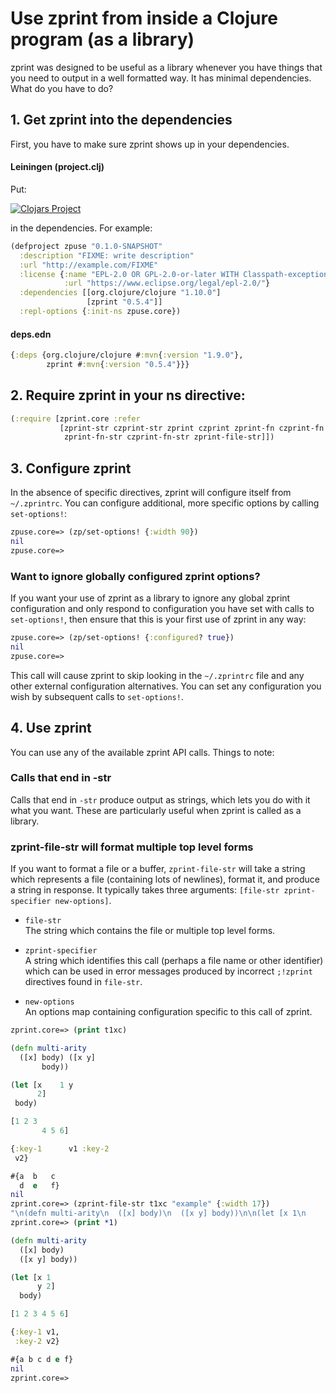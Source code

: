 # Use zprint from inside a Clojure program (as a library)
zprint was designed to be useful as a library whenever you have things
that you need to output in a well formatted way.  It has minimal dependencies.
What do you have to do?
## 1. Get zprint into the dependencies
First, you have to make sure zprint shows up in your dependencies.
#### Leiningen (project.clj)
Put:

[![Clojars Project](https://img.shields.io/clojars/v/zprint/zprint.svg)](https://clojars.org/zprint)

in the dependencies.  For example:
```clojure
(defproject zpuse "0.1.0-SNAPSHOT"
  :description "FIXME: write description"
  :url "http://example.com/FIXME"
  :license {:name "EPL-2.0 OR GPL-2.0-or-later WITH Classpath-exception-2.0"
            :url "https://www.eclipse.org/legal/epl-2.0/"}
  :dependencies [[org.clojure/clojure "1.10.0"]
                 [zprint "0.5.4"]]
  :repl-options {:init-ns zpuse.core})
```
#### deps.edn
```clojure
{:deps {org.clojure/clojure #:mvn{:version "1.9.0"},
        zprint #:mvn{:version "0.5.4"}}}
```
## 2. Require zprint in your ns directive:
```clojure
(:require [zprint.core :refer
           [zprint-str czprint-str zprint czprint zprint-fn czprint-fn
            zprint-fn-str czprint-fn-str zprint-file-str]])
```
## 3. Configure zprint
In the absence of specific directives, zprint will configure itself from
`~/.zprintrc`.  You can configure additional, more specific options by
calling `set-options!`:
```clojure
zpuse.core=> (zp/set-options! {:width 90})
nil
zpuse.core=> 
```
### Want to ignore globally configured zprint options?
If you want your use of zprint as a library to ignore any global zprint
configuration and only respond to configuration you have set with calls to
`set-options!`, then ensure that this is your first use of zprint in
any way:
```clojure
zpuse.core=> (zp/set-options! {:configured? true})
nil
zpuse.core=> 
```
This call will cause zprint to skip looking in the `~/.zprintrc` file and
any other external configuration alternatives.  You can set any configuration
you wish by subsequent calls to `set-options!`.

## 4. Use zprint

You can use any of the available zprint API calls.  Things to note:

### Calls that end in -str 
Calls that end in `-str` produce output as strings, which lets you do with
it what you want.  These are particularly useful when zprint is called as
a library.

### zprint-file-str will format multiple top level forms
If you want to format a file or a buffer, `zprint-file-str` will take
a string which represents a file (containing lots of newlines), format it,
and produce a string in response. It typically takes three arguments:
`[file-str zprint-specifier new-options]`.

  * `file-str`  
  The string which contains the file or multiple top level forms.

  * `zprint-specifier`  
  A string which identifies this call (perhaps a file name or other identifier)
  which can be used in error messages produced by 
  incorrect `;!zprint` directives found in `file-str`.

  * `new-options`  
  An options map containing configuration specific to this call of zprint.

```clojure
zprint.core=> (print t1xc)

(defn multi-arity
  ([x] body) ([x y]
       body))

(let [x    1 y   
      2]
 body)

[1 2 3
       4 5 6]

{:key-1      v1 :key-2    
 v2}

#{a  b   c
  d  e   f}
nil
zprint.core=> (zprint-file-str t1xc "example" {:width 17})
"\n(defn multi-arity\n  ([x] body)\n  ([x y] body))\n\n(let [x 1\n      y 2]\n  body)\n\n[1 2 3 4 5 6]\n\n{:key-1 v1,\n :key-2 v2}\n\n#{a b c d e f}\n"
zprint.core=> (print *1)

(defn multi-arity
  ([x] body)
  ([x y] body))

(let [x 1
      y 2]
  body)

[1 2 3 4 5 6]

{:key-1 v1,
 :key-2 v2}

#{a b c d e f}
nil
zprint.core=> 
```



